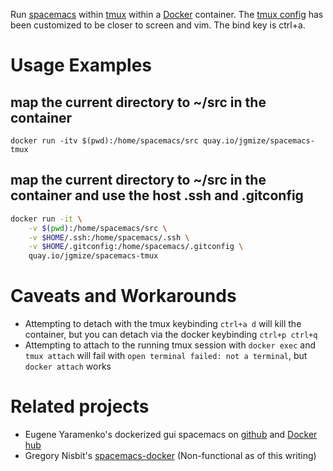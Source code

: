 Run [spacemacs](https://github.com/syl20bnr/spacemacs) within [tmux](http://tmux.github.io/) within a [Docker](https://www.docker.com/) container.
The [tmux config](https://github.com/jgmize/dotfiles/blob/master/.tmux.conf) has been customized to be closer to screen and vim. The bind key is ctrl+a.

# Usage Examples
## map the current directory to ~/src in the container
`docker run -itv $(pwd):/home/spacemacs/src quay.io/jgmize/spacemacs-tmux`

## map the current directory to ~/src in the container and use the host .ssh and .gitconfig
```sh
docker run -it \
    -v $(pwd):/home/spacemacs/src \
    -v $HOME/.ssh:/home/spacemacs/.ssh \
    -v $HOME/.gitconfig:/home/spacemacs/.gitconfig \
    quay.io/jgmize/spacemacs-tmux
```

# Caveats and Workarounds
* Attempting to detach with the tmux keybinding `ctrl+a d` will kill the container, but you can detach via the docker keybinding `ctrl+p ctrl+q`
* Attempting to attach to the running tmux session with `docker exec` and `tmux attach` will fail with `open terminal failed: not a terminal`, but `docker attach` works

# Related projects

* Eugene Yaramenko's dockerized gui spacemacs on [github](https://github.com/JAremko/spacemacs) and [Docker hub](https://hub.docker.com/r/jare/spacemacs/)
* Gregory Nisbit's [spacemacs-docker](https://github.com/gregory-nisbit/spacemacs-docker) (Non-functional as of this writing)
